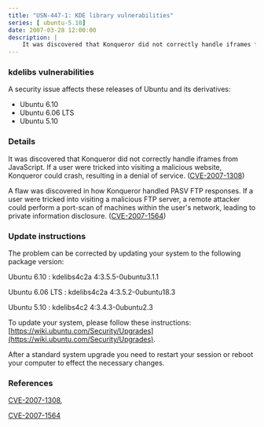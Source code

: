 ```yaml
---
title: "USN-447-1: KDE library vulnerabilities"
series: [ ubuntu-5.10]
date: 2007-03-28 12:00:00
description: |
    It was discovered that Konqueror did not correctly handle iframes from  JavaScript.  If a user were tricked into visiting a malicious website,  Konqueror could crash, resulting in a denial of service. ([CVE-2007-1308](http://people.ubuntu.com/~ubuntu-security/cve/CVE-2007-1308))
--- 
```

 
### kdelibs vulnerabilities

A security issue affects these releases of Ubuntu and its derivatives:

* Ubuntu 6.10
* Ubuntu 6.06 LTS
* Ubuntu 5.10

### Details

It was discovered that Konqueror did not correctly handle iframes from JavaScript. If a user were tricked into visiting a malicious website, Konqueror could crash, resulting in a denial of service. ([CVE-2007-1308](http://people.ubuntu.com/~ubuntu-security/cve/CVE-2007-1308))

A flaw was discovered in how Konqueror handled PASV FTP responses. If a user were tricked into visiting a malicious FTP server, a remote attacker could perform a port-scan of machines within the user&#39;s network, leading to private information disclosure. ([CVE-2007-1564](http://people.ubuntu.com/~ubuntu-security/cve/CVE-2007-1564))

### Update instructions

The problem can be corrected by updating your system to the following package version:

Ubuntu 6.10
 : kdelibs4c2a <span>4:3.5.5-0ubuntu3.1.1</span>

Ubuntu 6.06 LTS
 : kdelibs4c2a <span>4:3.5.2-0ubuntu18.3</span>

Ubuntu 5.10
 : kdelibs4c2 <span>4:3.4.3-0ubuntu2.3</span>

To update your system, please follow these instructions: [https://wiki.ubuntu.com/Security/Upgrades](https://wiki.ubuntu.com/Security/Upgrades).

After a standard system upgrade you need to restart your session or reboot your computer to effect the necessary changes.

### References

 [CVE-2007-1308](http://people.ubuntu.com/~ubuntu-security/cve/CVE-2007-1308), 

 [CVE-2007-1564](http://people.ubuntu.com/~ubuntu-security/cve/CVE-2007-1564)
 
